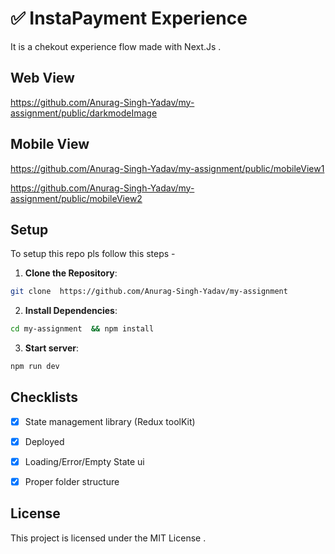 # ✅ InstaPayment Experience 

It is a chekout experience flow made with Next.Js . 

## Web View 
https://github.com/Anurag-Singh-Yadav/my-assignment/public/darkmodeImage

## Mobile View 
https://github.com/Anurag-Singh-Yadav/my-assignment/public/mobileView1

https://github.com/Anurag-Singh-Yadav/my-assignment/public/mobileView2

## Setup 

To setup this repo pls follow this steps - 

1. **Clone the Repository**: 
```bash 
git clone  https://github.com/Anurag-Singh-Yadav/my-assignment
```
2. **Install Dependencies**: 

```bash 
cd my-assignment  && npm install
```

3. **Start server**: 

```bash 
npm run dev
```

## Checklists

- [x] State management library (Redux toolKit)
- [x] Deployed
- [x] Loading/Error/Empty State ui
- [x] Proper folder structure


## License

This project is licensed under the MIT License .
